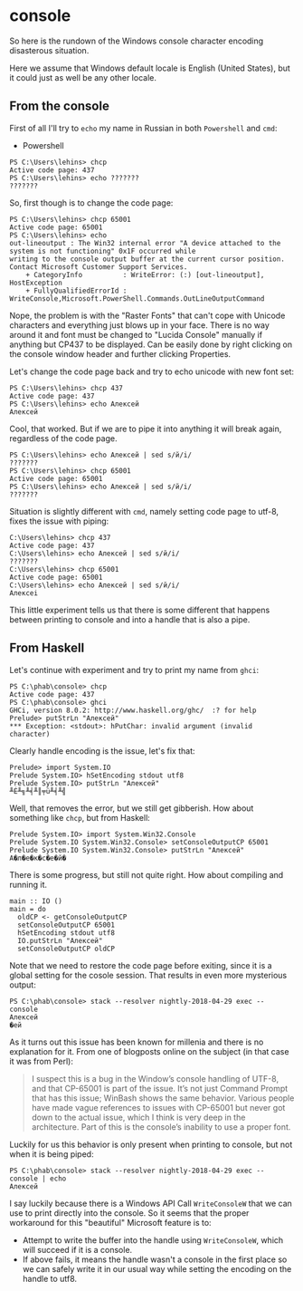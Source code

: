 # console


So here is the rundown of the Windows console character encoding disasterous situation.

Here we assume that Windows default locale is English (United States), but it could just as well be
any other locale.

## From the console

First of all I'll try to `echo` my name in Russian in both `Powershell` and `cmd`:

* Powershell

```
PS C:\Users\lehins> chcp
Active code page: 437
PS C:\Users\lehins> echo ???????
???????
```

So, first though is to change the code page:

```
PS C:\Users\lehins> chcp 65001
Active code page: 65001
PS C:\Users\lehins> echo
out-lineoutput : The Win32 internal error "A device attached to the system is not functioning" 0x1F occurred while
writing to the console output buffer at the current cursor position. Contact Microsoft Customer Support Services.
    + CategoryInfo          : WriteError: (:) [out-lineoutput], HostException
    + FullyQualifiedErrorId : WriteConsole,Microsoft.PowerShell.Commands.OutLineOutputCommand
```

Nope, the problem is with the "Raster Fonts" that can't cope with Unicode characters and everything
just blows up in your face. There is no way around it and font must be changed to "Lucida Console"
manually if anything but CP437 to be displayed. Can be easily done by right clicking on the console
window header and further clicking Properties.

Let's change the code page back and try to echo unicode with new font set:

```
PS C:\Users\lehins> chcp 437
Active code page: 437
PS C:\Users\lehins> echo Алексей
Алексей
```

Cool, that worked. But if we are to pipe it into anything it will break again, regardless of the
code page.

```
PS C:\Users\lehins> echo Алексей | sed s/й/i/
???????
PS C:\Users\lehins> chcp 65001
Active code page: 65001
PS C:\Users\lehins> echo Алексей | sed s/й/i/
???????
```

Situation is slightly different with `cmd`, namely setting code page to utf-8, fixes the issue with
piping:

```
C:\Users\lehins> chcp 437
Active code page: 437
C:\Users\lehins> echo Алексей | sed s/й/i/
???????
C:\Users\lehins> chcp 65001
Active code page: 65001
C:\Users\lehins> echo Алексей | sed s/й/i/
Алексеi
```

This little experiment tells us that there is some different that happens between printing to
console and into a handle that is also a pipe.

## From Haskell


Let's continue with experiment and try to print my name from `ghci`:

```
PS C:\phab\console> chcp
Active code page: 437
PS C:\phab\console> ghci
GHCi, version 8.0.2: http://www.haskell.org/ghc/  :? for help
Prelude> putStrLn "Алексей"
*** Exception: <stdout>: hPutChar: invalid argument (invalid character)
```

Clearly handle encoding is the issue, let's fix that:

```
Prelude> import System.IO
Prelude System.IO> hSetEncoding stdout utf8
Prelude System.IO> putStrLn "Алексей"
╨É╨╗╨╡╨║╤ü╨╡╨╣
```

Well, that removes the error, but we still get gibberish. How about something like `chcp`, but from
Haskell:

```
Prelude System.IO> import System.Win32.Console
Prelude System.IO System.Win32.Console> setConsoleOutputCP 65001
Prelude System.IO System.Win32.Console> putStrLn "Алексей"
А�л�е�к�с�е�й�
```

There is some progress, but still not quite right. How about compiling and running it.

```
main :: IO ()
main = do
  oldCP <- getConsoleOutputCP
  setConsoleOutputCP 65001
  hSetEncoding stdout utf8
  IO.putStrLn "Алексей"
  setConsoleOutputCP oldCP
```

Note that we need to restore the code page before exiting, since it is a global setting for the
cosole session. That results in even more mysterious output:

```
PS C:\phab\console> stack --resolver nightly-2018-04-29 exec -- console
Алексей
�ей
```

As it turns out this issue has been known for millenia and there is no explanation for it. From one
of blogposts online on the subject (in that case it was from Perl):

> I suspect this is a bug in the Window’s console handling of UTF-8, and that CP-65001 is part of
> the issue. It’s not just Command Prompt that has this issue; WinBash shows the same
> behavior. Various people have made vague references to issues with CP-65001 but never got down to
> the actual issue, which I think is very deep in the architecture. Part of this is the console’s
> inability to use a proper font.


Luckily for us this behavior is only present when printing to console, but not when it is being
piped:

```
PS C:\phab\console> stack --resolver nightly-2018-04-29 exec -- console | echo
Алексей
```

I say luckily because there is a Windows API Call `WriteConsoleW` that we can use to print directly
into the console. So it seems that the proper workaround for this "beautiful" Microsoft feature is
to:

* Attempt to write the buffer into the handle using `WriteConsoleW`, which will succeed if it is a
  console.
* If above fails, it means the handle wasn't a console in the first place so we can safely write it
  in our usual way while setting the encoding on the handle to utf8.
